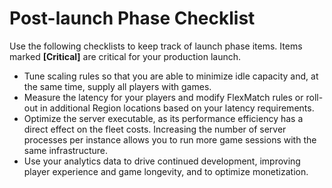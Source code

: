 # Post\-launch Phase Checklist<a name="gamelift_quickstart_customservers_launch_postchecklist"></a>

Use the following checklists to keep track of launch phase items\. Items marked **\[Critical\]** are critical for your production launch\. 
+  Tune scaling rules so that you are able to minimize idle capacity and, at the same time, supply all players with games\.
+  Measure the latency for your players and modify FlexMatch rules or roll\-out in additional Region locations based on your latency requirements\.
+  Optimize the server executable, as its performance efficiency has a direct effect on the fleet costs\. Increasing the number of server processes per instance allows you to run more game sessions with the same infrastructure\.
+  Use your analytics data to drive continued development, improving player experience and game longevity, and to optimize monetization\.